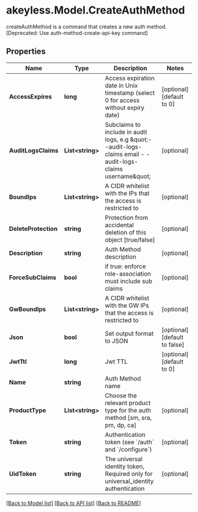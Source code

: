 # akeyless.Model.CreateAuthMethod
createAuthMethod is a command that creates a new auth method. [Deprecated: Use auth-method-create-api-key command]

## Properties

Name | Type | Description | Notes
------------ | ------------- | ------------- | -------------
**AccessExpires** | **long** | Access expiration date in Unix timestamp (select 0 for access without expiry date) | [optional] [default to 0]
**AuditLogsClaims** | **List&lt;string&gt;** | Subclaims to include in audit logs, e.g \&quot;- -audit-logs-claims email - -audit-logs-claims username\&quot; | [optional] 
**BoundIps** | **List&lt;string&gt;** | A CIDR whitelist with the IPs that the access is restricted to | [optional] 
**DeleteProtection** | **string** | Protection from accidental deletion of this object [true/false] | [optional] 
**Description** | **string** | Auth Method description | [optional] 
**ForceSubClaims** | **bool** | if true: enforce role-association must include sub claims | [optional] 
**GwBoundIps** | **List&lt;string&gt;** | A CIDR whitelist with the GW IPs that the access is restricted to | [optional] 
**Json** | **bool** | Set output format to JSON | [optional] [default to false]
**JwtTtl** | **long** | Jwt TTL | [optional] [default to 0]
**Name** | **string** | Auth Method name | 
**ProductType** | **List&lt;string&gt;** | Choose the relevant product type for the auth method [sm, sra, pm, dp, ca] | [optional] 
**Token** | **string** | Authentication token (see &#x60;/auth&#x60; and &#x60;/configure&#x60;) | [optional] 
**UidToken** | **string** | The universal identity token, Required only for universal_identity authentication | [optional] 

[[Back to Model list]](../README.md#documentation-for-models) [[Back to API list]](../README.md#documentation-for-api-endpoints) [[Back to README]](../README.md)


